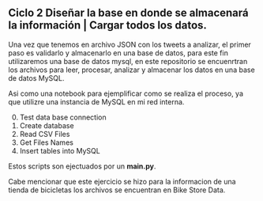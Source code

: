 ## Ciclo 2 Diseñar la base en donde se almacenará la información | Cargar todos los datos.

Una vez que tenemos en archivo JSON con los tweets a analizar, el primer paso es validarlo y almacenarlo en una base de datos, para este fin utilizaremos una base de datos mysql, en este repositorio se encuenrtran los archivos para leer, procesar, analizar y almacenar los datos en una base de datos MySQL.

Asi como una notebook para ejemplificar como se realiza el proceso, ya que utilizre una instancia de MySQL en mi red interna.

0. Test data base connection
1. Create database
2. Read CSV Files
3. Get Files Names
4. Insert tables into MySQL

Estos scripts son ejectuados por un **main.py**.

Cabe mencionar que este ejercicio se hizo para la informacion de una tienda de bicicletas los archivos se encuentran en Bike Store Data.


